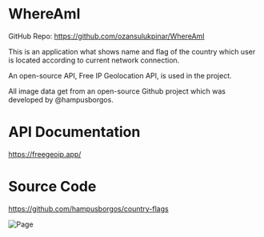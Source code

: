 # WhereAmI
GitHub Repo: https://github.com/ozansulukpinar/WhereAmI

This is an application what shows name and flag of the country which user is located according to current network connection.

An open-source API, Free IP Geolocation API, is used in the project.

All image data get from an open-source Github project which was developed by @hampusborgos.

# API Documentation
https://freegeoip.app/

# Source Code
https://github.com/hampusborgos/country-flags

![Page](https://user-images.githubusercontent.com/52232302/116796044-2da43880-aae2-11eb-8f0e-fb82cdbf7358.JPG)
